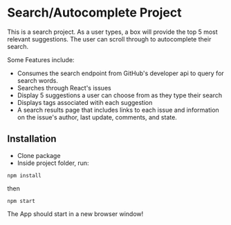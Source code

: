 # Search/Autocomplete Project

This is a search project. As a user types, a box will provide the top 5 most relevant suggestions. The user can scroll through to autocomplete their search. 

Some Features include:
* Consumes the search endpoint from GitHub's developer api to query for search words. 
* Searches through React's issues
* Display 5 suggestions a user can choose from as they type their search
* Displays tags associated witih each suggestion
* A search results page that includes links to each issue and information on the issue's author, last update, comments, and state.

## Installation

* Clone package
* Inside project folder, run:

`npm install`

then

`npm start`

The App should start in a new browser window!


